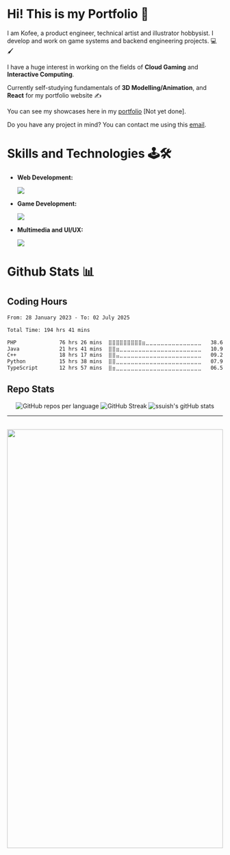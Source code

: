 # Hi! This is my Portfolio 👋 #
I am Kofee, a product engineer, technical artist and illustrator hobbysist. I develop and work on game systems and backend engineering projects. 💻🖌️

I have a huge interest in working on the fields of **Cloud Gaming** and **Interactive Computing**.

Currently self-studying fundamentals of **3D Modelling/Animation**, and **React** for my portfolio website ✍️

You can see my showcases here in my <a href="" target="_blank">portfolio</a> [Not yet done].

Do you have any project in mind? You can contact me using this <a href="mailto:kofeejan.games@gmail.com">email</a>.

# Skills and Technologies 🕹️🛠️ 
- **Web Development:**
  
  <img src="https://skillicons.dev/icons?i=html,css,js,typescript,net,bootstrap,react,nodejs,express,yarn,firebase,supabase,aws,mysql,postgres,jest,docker" />
 
- **Game Development:**
  
  <img src="https://skillicons.dev/icons?i=cs,cpp,unity,unreal,godot" />
 
- **Multimedia and UI/UX:**
  
  <img src="https://skillicons.dev/icons?i=figma,photoshop,illustrator,aftereffects,blender" />

# Github Stats 📊
## Coding Hours

 <!--START_SECTION:waka-->

```txt
From: 28 January 2023 - To: 02 July 2025

Total Time: 194 hrs 41 mins

PHP              76 hrs 26 mins  ⣿⣿⣿⣿⣿⣿⣿⣿⣿⣶⣀⣀⣀⣀⣀⣀⣀⣀⣀⣀⣀⣀⣀⣀⣀   38.61 %
Java             21 hrs 41 mins  ⣿⣿⣶⣀⣀⣀⣀⣀⣀⣀⣀⣀⣀⣀⣀⣀⣀⣀⣀⣀⣀⣀⣀⣀⣀   10.96 %
C++              18 hrs 17 mins  ⣿⣿⣤⣀⣀⣀⣀⣀⣀⣀⣀⣀⣀⣀⣀⣀⣀⣀⣀⣀⣀⣀⣀⣀⣀   09.24 %
Python           15 hrs 38 mins  ⣿⣿⣀⣀⣀⣀⣀⣀⣀⣀⣀⣀⣀⣀⣀⣀⣀⣀⣀⣀⣀⣀⣀⣀⣀   07.90 %
TypeScript       12 hrs 57 mins  ⣿⣶⣀⣀⣀⣀⣀⣀⣀⣀⣀⣀⣀⣀⣀⣀⣀⣀⣀⣀⣀⣀⣀⣀⣀   06.55 %
```

<!--END_SECTION:waka-->

## Repo Stats

<div align=center>
<img src="http://github-profile-summary-cards.vercel.app/api/cards/repos-per-language?username=ssuish&theme=github_dark&border_radius=25" alt="GitHub repos per language" />
<img src="https://streak-stats.demolab.com?user=ssuish&theme=github_dark_dimmed&hide_border=true&border_radius=25&date_format=M%20j%5B%2C%20Y%5D" alt="GitHub Streak" />
<img src="https://github-readme-stats.vercel.app/api?username=ssuish&show=reviews,prs_merged,prs_merged_percentage,show_icons=true&theme=github_dark&border_radius=25" alt="ssuish's gitHub stats">
</div>

---

<div align=center>
 <br>
 <img src="assets/nijika-ijichi-ijichi-nijika.gif" height="50%" width="100%">
</div>
